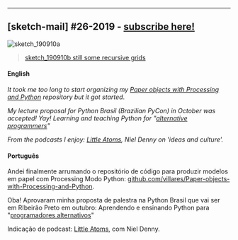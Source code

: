 ---

## [sketch-mail] #26-2019 - [subscribe here!](/sketch-mail)

![sketch_190910a](https://raw.githubusercontent.com/villares/sketch-a-day/master/2019/sketch_190910b/sketch_190910b.gif)

> [sketch_190910b still some recursive grids](https://github.com/villares/sketch-a-day/tree/master/2019/sketch_190910b)

#### English

*It took me too long to start organizing my [Paper objects with Processing and Python](https://github.com/villares/Paper-objects-with-Processing-and-Python) repository but it got started*.

*My lecture proposal for Python Brasil (Brazilian PyCon) in October was accepted! Yay! Learning and teaching Python for "[alternative programmers](https://dl.acm.org/citation.cfm?doid=2384592.2384594)"*

*From the podcasts I enjoy: [Little Atoms](), Niel Denny on 'ideas and culture'.*

#### Português

Andei finalmente arrumando o repositório de código para produzir modelos em papel com Processing Modo Python: [github.com/villares/Paper-objects-with-Processing-and-Python](https://github.com/villares/Paper-objects-with-Processing-and-Python).

Oba! Aprovaram minha proposta de palestra na Python Brasil que vai ser em RIbeirão Preto em outubro: Aprendendo e ensinando Python para "[programadores alternativos](https://dl.acm.org/citation.cfm?doid=2384592.2384594)"

Indicação de podcast: [Little Atoms](), com Niel Denny.
